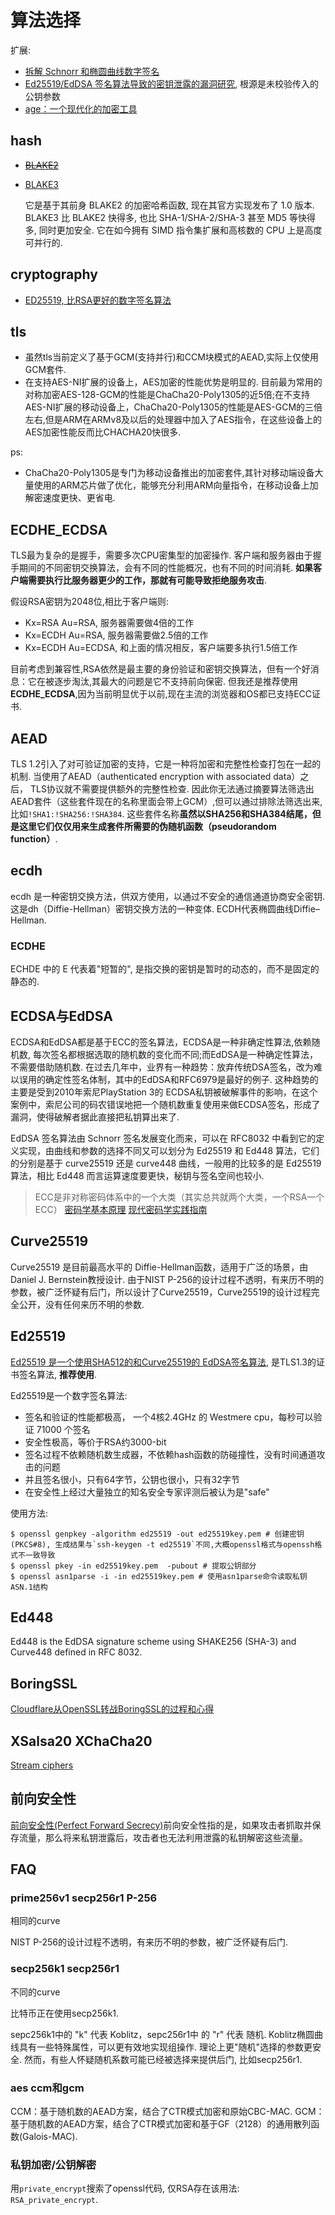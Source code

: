 # 算法选择

扩展:
- [拆解 Schnorr 和椭圆曲线数字签名](https://www.chainnews.com/articles/862795603955.htm)
- [Ed25519/EdDSA 签名算法导致的密钥泄露的漏洞研究](https://www.chainnews.com/articles/051717409741.htm), 根源是未校验传入的公钥参数
- [age：一个现代化的加密工具](https://islishude.github.io/blog/2020/09/22/crypto/age%EF%BC%9A%E4%B8%80%E4%B8%AA%E7%8E%B0%E4%BB%A3%E5%8C%96%E7%9A%84%E5%8A%A0%E5%AF%86%E5%B7%A5%E5%85%B7/)

## hash
- ~~[BLAKE2](http://www.freebuf.com/articles/database/129260.html)~~
- [BLAKE3](https://linux.cn/article-13623-1.html)

    它是基于其前身 BLAKE2 的加密哈希函数, 现在其官方实现发布了 1.0 版本. BLAKE3 比 BLAKE2 快得多, 也比 SHA-1/SHA-2/SHA-3 甚至 MD5 等快得多, 同时更加安全. 它在如今拥有 SIMD 指令集扩展和高核数的 CPU 上是高度可并行的.

## cryptography
- [ED25519, 比RSA更好的数字签名算法](http://blog.n-z.jp/blog/2016-12-04-ssh-ed25519.html)

## tls
- 虽然tls当前定义了基于GCM(支持并行)和CCM块模式的AEAD,实际上仅使用GCM套件.
- 在支持AES-NI扩展的设备上，AES加密的性能优势是明显的. 目前最为常用的对称加密AES-128-GCM的性能是ChaCha20-Poly1305的近5倍;在不支持AES-NI扩展的移动设备上，ChaCha20-Poly1305的性能是AES-GCM的三倍左右,但是ARM在ARMv8及以后的处理器中加入了AES指令，在这些设备上的AES加密性能反而比CHACHA20快很多.

ps:
- ChaCha20-Poly1305是专门为移动设备推出的加密套件,其针对移动端设备大量使用的ARM芯片做了优化，能够充分利用ARM向量指令，在移动设备上加解密速度更快、更省电.

## ECDHE_ECDSA
TLS最为复杂的是握手，需要多次CPU密集型的加密操作. 客户端和服务器由于握手期间的不同密钥交换算法，会有不同的性能概况，也有不同的时间消耗.
**如果客户端需要执行比服务器更少的工作，那就有可能导致拒绝服务攻击**.

假设RSA密钥为2048位,相比于客户端则:
- Kx=RSA   Au=RSA, 服务器需要做4倍的工作
- Kx=ECDH  Au=RSA, 服务器需要做2.5倍的工作
- Kx=ECDH  Au=ECDSA, 和上面的情况相反，客户端要多执行1.5倍工作

目前考虑到兼容性,RSA依然是最主要的身份验证和密钥交换算法，但有一个好消息：它在被逐步淘汰,其最大的问题是它不支持前向保密.
但我还是推荐使用**ECDHE_ECDSA**,因为当前明显优于以前,现在主流的浏览器和OS都已支持ECC证书.

## AEAD
TLS 1.2引入了对可验证加密的支持，它是一种将加密和完整性检查打包在一起的机制. 当使用了AEAD（authenticated encryption with associated data）之后， 
TLS协议就不需要提供额外的完整性检查. 因此你无法通过摘要算法筛选出AEAD套件（这些套件现在的名称里面会带上GCM）,但可以通过排除法筛选出来,
比如`!SHA1:!SHA256:!SHA384`. 这些套件名称**虽然以SHA256和SHA384结尾，但是这里它们仅仅用来生成套件所需要的伪随机函数（pseudorandom function）**.

## ecdh
ecdh 是一种密钥交换方法，供双方使用，以通过不安全的通信通道协商安全密钥. 这是dh（Diffie-Hellman）密钥交换方法的一种变体. ECDH代表椭圆曲线Diffie–Hellman.

### ECDHE
ECHDE 中的 E 代表着"短暂的", 是指交换的密钥是暂时的动态的，而不是固定的静态的.

## ECDSA与EdDSA
ECDSA和EdDSA都是基于ECC的签名算法，ECDSA是一种非确定性算法,依赖随机数, 每次签名都根据选取的随机数的变化而不同;而EdDSA是一种确定性算法，不需要借助随机数. 在过去几年中，业界有一种趋势：放弃传统DSA签名，改为难以误用的确定性签名体制，其中的EdDSA和RFC6979是最好的例子. 这种趋势的主要是受到2010年索尼PlayStation 3的 ECDSA私钥被破解事件的影响，在这个案例中，索尼公司的码农错误地把一个随机数重复使用来做ECDSA签名，形成了漏洞，使得破解者据此直接把私钥算出来了.

EdDSA 签名算法由 Schnorr 签名发展变化而来，可以在 RFC8032 中看到它的定义实现，由曲线和参数的选择不同又可以划分为 Ed25519 和 Ed448 算法，它们的分别是基于 curve25519 还是 curve448 曲线，一般用的比较多的是 Ed25519 算法，相比 Ed448 而言运算速度要更快，秘钥与签名空间也较小.

> ECC是非对称密码体系中的一个大类（其实总共就两个大类，一个RSA一个ECC）
> [密码学基本原理](http://blog.shell909090.org/blog/archives/2861/)
> [现代密码学实践指南](http://gad.qq.com/article/detail/12527)

## Curve25519
Curve25519 是目前最高水平的 Diffie-Hellman函数，适用于广泛的场景，由Daniel J. Bernstein教授设计. 由于NIST P-256的设计过程不透明，有来历不明的参数，被广泛怀疑有后门，所以设计了Curve25519，Curve25519的设计过程完全公开，没有任何来历不明的参数.

## Ed25519
[Ed25519 是一个使用SHA512的和Curve25519的 EdDSA签名算法](https://en.wikipedia.org/wiki/EdDSA), 是TLS1.3的证书签名算法, **推荐使用**.

Ed25519是一个数字签名算法:
- 签名和验证的性能都极高， 一个4核2.4GHz 的 Westmere cpu，每秒可以验证 71000 个签名 
- 安全性极高，等价于RSA约3000-bit 
- 签名过程不依赖随机数生成器，不依赖hash函数的防碰撞性，没有时间通道攻击的问题 
- 并且签名很小，只有64字节，公钥也很小，只有32字节
- 在安全性上经过大量独立的知名安全专家评测后被认为是"safe"

使用方法:
```
$ openssl genpkey -algorithm ed25519 -out ed25519key.pem # 创建密钥(PKCS#8), 生成结果与`ssh-keygen -t ed25519`不同,大概openssl格式与openssh格式不一致导致
$ openssl pkey -in ed25519key.pem  -pubout # 提取公钥部分
$ openssl asn1parse -i -in ed25519key.pem # 使用asn1parse命令读取私钥ASN.1结构
```

## Ed448
Ed448 is the EdDSA signature scheme using SHAKE256 (SHA-3) and Curve448 defined in RFC 8032.

## BoringSSL
[Cloudflare从OpenSSL转战BoringSSL的过程和心得](https://www.sslchina.com/let-ssl-be-boring-again/)

## XSalsa20 XChaCha20
[Stream ciphers](https://download.libsodium.org/doc/advanced/stream_ciphers.html)

## 前向安全性
[前向安全性(Perfect Forward Secrecy)](http://vincent.bernat.im/en/blog/2011-ssl-perfect-forward-secrecy.html)前向安全性指的是，如果攻击者抓取并保存流量，那么将来私钥泄露后，攻击者也无法利用泄露的私钥解密这些流量。

## FAQ
### prime256v1 secp256r1 P-256
相同的curve

NIST P-256的设计过程不透明，有来历不明的参数，被广泛怀疑有后门.

### secp256k1 secp256r1
不同的curve

比特币正在使用secp256k1.

sepc256k1中的 "k" 代表 Koblitz，sepc256r1中 的 "r" 代表 随机. Koblitz椭圆曲线具有一些特殊属性，可以更有效地实现组操作. 理论上更"随机"选择的参数更安全. 然而，有些人怀疑随机系数可能已经被选择来提供后门, 比如secp256r1.

### aes ccm和gcm
CCM：基于随机数的AEAD方案，结合了CTR模式加密和原始CBC-MAC.
GCM：基于随机数的AEAD方案，结合了CTR模式加密和基于GF（2128）的通用散列函数(Galois-MAC).

### 私钥加密/公钥解密
用`private_encrypt`搜索了openssl代码, 仅RSA存在该用法: `RSA_private_encrypt`.